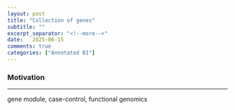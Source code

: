 ```yaml
---
layout: post
title: "Collection of genes"
subtitle: ""
excerpt_separator: "<!--more-->"
date:	2025-06-15
comments: true
categories: ["Annotated BI"]
---
```



### Motivation
---
gene module, case-control, functional genomics
